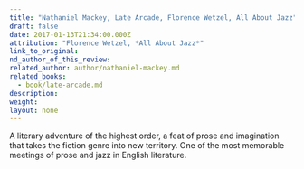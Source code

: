 ```yaml
---
title: "Nathaniel Mackey, Late Arcade, Florence Wetzel, All About Jazz"
draft: false
date: 2017-01-13T21:34:00.000Z
attribution: "Florence Wetzel, *All About Jazz*"
link_to_original:
nd_author_of_this_review:
related_author: author/nathaniel-mackey.md
related_books:
  - book/late-arcade.md
description:
weight:
layout: none
---
```

A literary adventure of the highest order, a feat of prose and imagination that takes the fiction genre into new territory. One of the most memorable meetings of prose and jazz in English literature.

